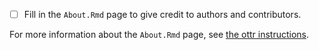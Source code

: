 - [ ] Fill in the `About.Rmd` page to give credit to authors and contributors.

For more information about the `About.Rmd` page, see [the ottr instructions](https://www.ottrproject.org/more_features.html#Giving_credits_to_contributors).
